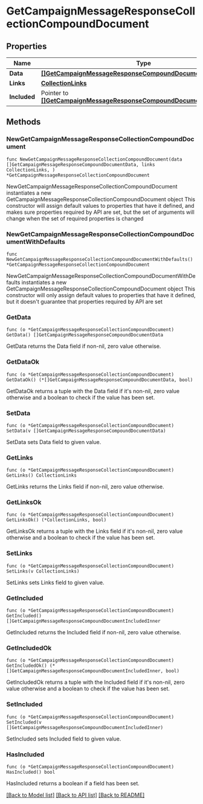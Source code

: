 # GetCampaignMessageResponseCollectionCompoundDocument

## Properties

Name | Type | Description | Notes
------------ | ------------- | ------------- | -------------
**Data** | [**[]GetCampaignMessageResponseCompoundDocumentData**](GetCampaignMessageResponseCompoundDocumentData.md) |  | 
**Links** | [**CollectionLinks**](CollectionLinks.md) |  | 
**Included** | Pointer to [**[]GetCampaignMessageResponseCompoundDocumentIncludedInner**](GetCampaignMessageResponseCompoundDocumentIncludedInner.md) |  | [optional] 

## Methods

### NewGetCampaignMessageResponseCollectionCompoundDocument

`func NewGetCampaignMessageResponseCollectionCompoundDocument(data []GetCampaignMessageResponseCompoundDocumentData, links CollectionLinks, ) *GetCampaignMessageResponseCollectionCompoundDocument`

NewGetCampaignMessageResponseCollectionCompoundDocument instantiates a new GetCampaignMessageResponseCollectionCompoundDocument object
This constructor will assign default values to properties that have it defined,
and makes sure properties required by API are set, but the set of arguments
will change when the set of required properties is changed

### NewGetCampaignMessageResponseCollectionCompoundDocumentWithDefaults

`func NewGetCampaignMessageResponseCollectionCompoundDocumentWithDefaults() *GetCampaignMessageResponseCollectionCompoundDocument`

NewGetCampaignMessageResponseCollectionCompoundDocumentWithDefaults instantiates a new GetCampaignMessageResponseCollectionCompoundDocument object
This constructor will only assign default values to properties that have it defined,
but it doesn't guarantee that properties required by API are set

### GetData

`func (o *GetCampaignMessageResponseCollectionCompoundDocument) GetData() []GetCampaignMessageResponseCompoundDocumentData`

GetData returns the Data field if non-nil, zero value otherwise.

### GetDataOk

`func (o *GetCampaignMessageResponseCollectionCompoundDocument) GetDataOk() (*[]GetCampaignMessageResponseCompoundDocumentData, bool)`

GetDataOk returns a tuple with the Data field if it's non-nil, zero value otherwise
and a boolean to check if the value has been set.

### SetData

`func (o *GetCampaignMessageResponseCollectionCompoundDocument) SetData(v []GetCampaignMessageResponseCompoundDocumentData)`

SetData sets Data field to given value.


### GetLinks

`func (o *GetCampaignMessageResponseCollectionCompoundDocument) GetLinks() CollectionLinks`

GetLinks returns the Links field if non-nil, zero value otherwise.

### GetLinksOk

`func (o *GetCampaignMessageResponseCollectionCompoundDocument) GetLinksOk() (*CollectionLinks, bool)`

GetLinksOk returns a tuple with the Links field if it's non-nil, zero value otherwise
and a boolean to check if the value has been set.

### SetLinks

`func (o *GetCampaignMessageResponseCollectionCompoundDocument) SetLinks(v CollectionLinks)`

SetLinks sets Links field to given value.


### GetIncluded

`func (o *GetCampaignMessageResponseCollectionCompoundDocument) GetIncluded() []GetCampaignMessageResponseCompoundDocumentIncludedInner`

GetIncluded returns the Included field if non-nil, zero value otherwise.

### GetIncludedOk

`func (o *GetCampaignMessageResponseCollectionCompoundDocument) GetIncludedOk() (*[]GetCampaignMessageResponseCompoundDocumentIncludedInner, bool)`

GetIncludedOk returns a tuple with the Included field if it's non-nil, zero value otherwise
and a boolean to check if the value has been set.

### SetIncluded

`func (o *GetCampaignMessageResponseCollectionCompoundDocument) SetIncluded(v []GetCampaignMessageResponseCompoundDocumentIncludedInner)`

SetIncluded sets Included field to given value.

### HasIncluded

`func (o *GetCampaignMessageResponseCollectionCompoundDocument) HasIncluded() bool`

HasIncluded returns a boolean if a field has been set.


[[Back to Model list]](../README.md#documentation-for-models) [[Back to API list]](../README.md#documentation-for-api-endpoints) [[Back to README]](../README.md)


